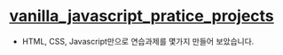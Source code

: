 # [vanilla_javascript_pratice_projects](https://www.udemy.com/course/web-projects-with-vanilla-javascript/)
+ HTML, CSS, Javascript만으로 연습과제를 몇가지 만들어 보았습니다.
